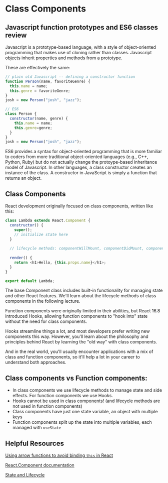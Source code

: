 # Class Components

## Javascript function prototypes and ES6 classes review

Javascript is a prototype-based language, with a style of object-oriented programming that makes use of cloning rather than classes. Javascript objects inherit properties and methods from a prototype.

These are effectively the same:

```javascript
// plain old Javascript -- defining a constructor function
function Person(name, favoriteGenre) {
  this.name = name;
  this.genre = favoriteGenre;
}
josh = new Person("josh", "jazz");
```

```javascript
// ES6
class Person {
  constructor(name, genre) {
    this.name = name;
    this.genre=genre;
  }
}
josh = new Person("josh", "jazz");
```

ES6 provides a syntax for object-oriented programming that is more familiar to coders from more traditional object-oriented languages (e.g., C++, Python, Ruby) but do not actually change the protoype-based inheritance model of Javascript. In other languages, a class constructor creates an instance of the class. A constructor in JavaScript is simply a function that returns an object. 

## Class Components

React development originally focused on class components, written like this:

```javascript
class Lambda extends React.Component {
  constructor() {
    super();
    // initialize state here
  }
  
  // lifecycle methods: componentWillMount, componentDidMount, componentWillReceiveProps, shouldComponentUpdate, componentWillUpdate, componentDidUpdate, and componentWillUnmount
  
  render() {
    return <h1>Hello, {this.props.name}</h1>;
  }
}

export default Lambda;
```

The base Component class includes built-in functionality for managing state and other React features. We'll learn about the lifecycle methods of class components in the following lecture.

Function components were originally limited in their abilities, but React 16.8 introduced Hooks, allowing function components to "hook into" state without the need for class components.

Hooks streamline things a lot, and most developers prefer writing new components this way. However, you'll learn about the philosophy and principles behind React by learning the "old way" with class components.

And in the real world, you'll usually encounter applications with a mix of class and function components, so it'll help a lot in your career to understand both approaches.

## Class components vs Function components:
  * In class components we use lifecycle methods to manage state and side effects. For function components we use Hooks.
  * Hooks cannot be used in class components! (and lifecycle methods are not used in function components)
  * Class components have just one state variable, an object with multiple keys
  * Function components split up the state into multiple variables, each managed with `useState`


## Helpful Resources
[Using arrow functions to avoid binding `this` in React](https://medium.com/@joespinelli_6190/using-arrow-functions-to-avoid-binding-this-in-react-5d7402eec64)

[React.Component documentation](https://reactjs.org/docs/react-component.html)

[State and Lifecycle](https://reactjs.org/docs/state-and-lifecycle.html)

  
